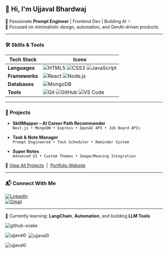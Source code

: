 ## 👋 Hi, I'm Ujjaval Bhardwaj

🚀 Passionate **Prompt Engineer** | Frontend Dev | Building AI ✨  
🎯 Focused on minimalistic design, automation, and GenAI-driven products.

---

### 🛠️ Skills & Tools

| Tech Stack | Icons |
|------------|--------|
| **Languages** | ![HTML5](https://img.shields.io/badge/HTML5-E34F26?style=for-the-badge&logo=html5&logoColor=white) ![CSS3](https://img.shields.io/badge/CSS3-1572B6?style=for-the-badge&logo=css3&logoColor=white) ![JavaScript](https://img.shields.io/badge/JavaScript-F7DF1E?style=for-the-badge&logo=javascript&logoColor=black) |
| **Frameworks** | ![React](https://img.shields.io/badge/React-20232a?style=for-the-badge&logo=react&logoColor=61dafb) ![Node.js](https://img.shields.io/badge/Node.js-339933?style=for-the-badge&logo=nodedotjs&logoColor=white) |
| **Databases** | ![MongoDB](https://img.shields.io/badge/MongoDB-4DB33D?style=for-the-badge&logo=mongodb&logoColor=white) |
| **Tools** | ![Git](https://img.shields.io/badge/Git-F05032?style=for-the-badge&logo=git&logoColor=white) ![GitHub](https://img.shields.io/badge/GitHub-181717?style=for-the-badge&logo=github&logoColor=white) ![VS Code](https://img.shields.io/badge/VSCode-007ACC?style=for-the-badge&logo=visual%20studio%20code&logoColor=white) |

---

### 💼 Projects

- **SkillMapper – AI Career Path Recommender**  
  `Next.js • MongoDB • Express • OpenAI API • Job Board APIs`

- **Task & Note Manager**  
  `Prompt Engineered • Task Scheduler • Reminder System`

- **Super Notes**  
  `Advanced UI • Custom Themes • Image/Meaning Integration`

🔗 [View All Projects](#) &nbsp;|&nbsp; [Portfolio Website](#)

---

### 📬 Connect With Me

[![LinkedIn](https://img.shields.io/badge/UjjavalBhardwaj-0077B5?style=for-the-badge&logo=linkedin&logoColor=white)](https://linkedin.com/in/ujjavalbhardwaj)  
[![Gmail](https://img.shields.io/badge/ujjaval.bhardwaj@gmail.com-D14836?style=for-the-badge&logo=gmail&logoColor=white)](mailto:ujjaval.bhardwaj@gmail.com)

---

🧠 Currently learning: **LangChain**, **Automation**, and building **LLM Tools**



<picture>
  <source media="(prefers-color-scheme: dark)" srcset="https://raw.githubusercontent.com/tobiasmeyhoefer/tobiasmeyhoefer/output/github-snake-dark.svg" />
  <source media="(prefers-color-scheme: light)" srcset="https://raw.githubusercontent.com/tobiasmeyhoefer/tobiasmeyhoefer/output/github-snake.svg" />
  <img alt="github-snake" src="https://raw.githubusercontent.com/tobiasmeyhoefer/tobiasmeyhoefer/output/github-snake.svg" />
</picture>

<p><img align="left" src="https://github-readme-stats.vercel.app/api/top-langs?username=ujjaval0&show_icons=true&locale=en&layout=compact" alt="ujjaval0" /></p>

<p>&nbsp;<img align="center" src="https://github-readme-stats.vercel.app/api?username=ujjaval0&show_icons=true&locale=en" alt="ujjaval0" /></p>

<p><img align="center" src="https://github-readme-streak-stats.herokuapp.com/?user=ujjaval0&" alt="ujjaval0" /></p>
